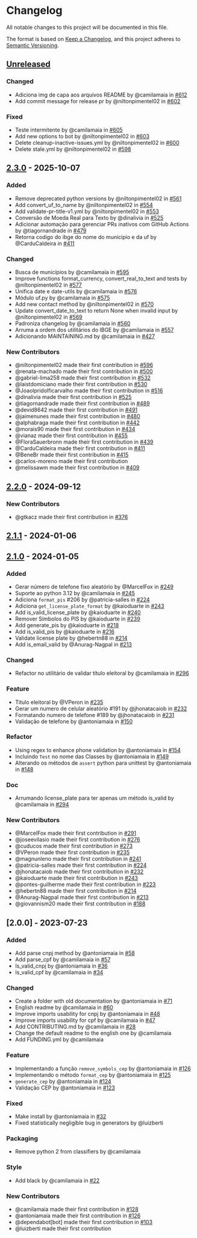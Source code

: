 # Changelog

All notable changes to this project will be documented in this file.

The format is based on [Keep a Changelog](https://keepachangelog.com/en/1.0.0/),
and this project adheres to [Semantic Versioning](https://semver.org/spec/v2.0.0.html).

## [Unreleased]

### Changed
- Adiciona img de capa aos arquivos README by @camilamaia in [#612](https://github.com/brazilian-utils/python/pull/612)
- Add commit message for release pr by @niltonpimentel02 in [#602](https://github.com/brazilian-utils/python/pull/602)

### Fixed
- Teste intermitente by @camilamaia in [#605](https://github.com/brazilian-utils/python/pull/605)
- Add new options to bot by @niltonpimentel02 in [#603](https://github.com/brazilian-utils/python/pull/603)
- Delete cleanup-inactive-issues.yml by @niltonpimentel02 in [#600](https://github.com/brazilian-utils/python/pull/600)
- Delete stale.yml by @niltonpimentel02 in [#598](https://github.com/brazilian-utils/python/pull/598)

## [2.3.0] - 2025-10-07

### Added
- Remove deprecated python versions by @niltonpimentel02 in [#561](https://github.com/brazilian-utils/python/pull/561)
- Add convert_uf_to_name by @niltonpimentel02 in [#554](https://github.com/brazilian-utils/python/pull/554)
- Add validate-pr-title-v1.yml by @niltonpimentel02 in [#553](https://github.com/brazilian-utils/python/pull/553)
- Conversão de Moeda Real para Texto by @dinalivia in [#525](https://github.com/brazilian-utils/python/pull/525)
- Adicionar automação para gerenciar PRs inativos com GitHub Actions by @tiagornandrade in [#479](https://github.com/brazilian-utils/python/pull/479)
- Retorna codigo do ibge do nome do municipio e da uf by @CarduCaldeira in [#411](https://github.com/brazilian-utils/python/pull/411)

### Changed
- Busca de municípios by @camilamaia in [#595](https://github.com/brazilian-utils/python/pull/595)
- Improve functions format_currency, convert_real_to_text and tests by @niltonpimentel02 in [#577](https://github.com/brazilian-utils/python/pull/577)
- Unifica date e date-utils by @camilamaia in [#576](https://github.com/brazilian-utils/python/pull/576)
- Módulo uf.py by @camilamaia in [#575](https://github.com/brazilian-utils/python/pull/575)
- Add new contact method by @niltonpimentel02 in [#570](https://github.com/brazilian-utils/python/pull/570)
- Update convert_date_to_text to return None when invalid input by @niltonpimentel02 in [#569](https://github.com/brazilian-utils/python/pull/569)
- Padroniza changelog by @camilamaia in [#560](https://github.com/brazilian-utils/python/pull/560)
- Arruma a ordem dos utilitários do IBGE by @camilamaia in [#557](https://github.com/brazilian-utils/python/pull/557)
- Adicionando MAINTAINING.md by @camilamaia in [#427](https://github.com/brazilian-utils/python/pull/427)

### New Contributors
* @niltonpimentel02 made their first contribution in [#596](https://github.com/brazilian-utils/python/pull/596)
* @renata-machado made their first contribution in [#500](https://github.com/brazilian-utils/python/pull/500)
* @gabriel-lima258 made their first contribution in [#532](https://github.com/brazilian-utils/python/pull/532)
* @laistdomiciano made their first contribution in [#530](https://github.com/brazilian-utils/python/pull/530)
* @Joaolpridolficarvalho made their first contribution in [#516](https://github.com/brazilian-utils/python/pull/516)
* @dinalivia made their first contribution in [#525](https://github.com/brazilian-utils/python/pull/525)
* @tiagornandrade made their first contribution in [#489](https://github.com/brazilian-utils/python/pull/489)
* @devid8642 made their first contribution in [#491](https://github.com/brazilian-utils/python/pull/491)
* @jaimenunes made their first contribution in [#480](https://github.com/brazilian-utils/python/pull/480)
* @alphabraga made their first contribution in [#442](https://github.com/brazilian-utils/python/pull/442)
* @morais90 made their first contribution in [#434](https://github.com/brazilian-utils/python/pull/434)
* @vianaz made their first contribution in [#455](https://github.com/brazilian-utils/python/pull/455)
* @FloraSauerbronn made their first contribution in [#439](https://github.com/brazilian-utils/python/pull/439)
* @CarduCaldeira made their first contribution in [#411](https://github.com/brazilian-utils/python/pull/411)
* @BeneBr made their first contribution in [#415](https://github.com/brazilian-utils/python/pull/415)
* @carlos-moreno made their first contribution
* @melissawm made their first contribution in [#409](https://github.com/brazilian-utils/python/pull/409)

## [2.2.0] - 2024-09-12

### New Contributors
* @gtkacz made their first contribution in [#376](https://github.com/brazilian-utils/python/pull/376)

## [2.1.1] - 2024-01-06

## [2.1.0] - 2024-01-05

### Added
- Gerar número de telefone fixo aleatório by @MarcelFox in [#249](https://github.com/brazilian-utils/python/pull/249)
- Suporte ao python 3.12 by @camilamaia in [#245](https://github.com/brazilian-utils/python/pull/245)
- Adiciona `format_pis` #206 by @patricia-salles in [#224](https://github.com/brazilian-utils/python/pull/224)
- Adiciona `get_license_plate_format` by @kaioduarte in [#243](https://github.com/brazilian-utils/python/pull/243)
- Add is_valid_license_plate by @kaioduarte in [#240](https://github.com/brazilian-utils/python/pull/240)
- Remover Símbolos do PIS by @kaioduarte in [#239](https://github.com/brazilian-utils/python/pull/239)
- Add generate_pis by @kaioduarte in [#218](https://github.com/brazilian-utils/python/pull/218)
- Add is_valid_pis by @kaioduarte in [#216](https://github.com/brazilian-utils/python/pull/216)
- Validate license plate by @hebertn88 in [#214](https://github.com/brazilian-utils/python/pull/214)
- Add is_email_valid by @Anurag-Nagpal in [#213](https://github.com/brazilian-utils/python/pull/213)

### Changed
- Refactor no utilitário de validar título eleitoral by @camilamaia in [#296](https://github.com/brazilian-utils/python/pull/296)

### Feature
- Titulo eleitoral by @VPeron in [#235](https://github.com/brazilian-utils/python/pull/235)
- Gerar um numero de celular aleatório #191 by @jhonatacaiob in [#232](https://github.com/brazilian-utils/python/pull/232)
- Formatando numero de telefone #189 by @jhonatacaiob in [#231](https://github.com/brazilian-utils/python/pull/231)
- Validação de telefone by @antoniamaia in [#150](https://github.com/brazilian-utils/python/pull/150)

### Refactor
- Using regex to enhance phone validation by @antoniamaia in [#154](https://github.com/brazilian-utils/python/pull/154)
- Incluindo `Test` no nome das Classes by @antoniamaia in [#149](https://github.com/brazilian-utils/python/pull/149)
- Alterando os métodos de `assert` python para unittest by @antoniamaia in [#148](https://github.com/brazilian-utils/python/pull/148)

### Doc
- Arrumando license_plate para ter apenas um método is_valid by @camilamaia in [#294](https://github.com/brazilian-utils/python/pull/294)

### New Contributors
* @MarcelFox made their first contribution in [#291](https://github.com/brazilian-utils/python/pull/291)
* @joseevilasio made their first contribution in [#276](https://github.com/brazilian-utils/python/pull/276)
* @cuducos made their first contribution in [#273](https://github.com/brazilian-utils/python/pull/273)
* @VPeron made their first contribution in [#235](https://github.com/brazilian-utils/python/pull/235)
* @magnunleno made their first contribution in [#241](https://github.com/brazilian-utils/python/pull/241)
* @patricia-salles made their first contribution in [#224](https://github.com/brazilian-utils/python/pull/224)
* @jhonatacaiob made their first contribution in [#232](https://github.com/brazilian-utils/python/pull/232)
* @kaioduarte made their first contribution in [#243](https://github.com/brazilian-utils/python/pull/243)
* @pontes-guilherme made their first contribution in [#223](https://github.com/brazilian-utils/python/pull/223)
* @hebertn88 made their first contribution in [#214](https://github.com/brazilian-utils/python/pull/214)
* @Anurag-Nagpal made their first contribution in [#213](https://github.com/brazilian-utils/python/pull/213)
* @giovannism20 made their first contribution in [#188](https://github.com/brazilian-utils/python/pull/188)

## [2.0.0] - 2023-07-23

### Added
- Add parse cnpj method by @antoniamaia in [#58](https://github.com/brazilian-utils/python/pull/58)
- Add parse_cpf by @camilamaia in [#57](https://github.com/brazilian-utils/python/pull/57)
- Is_valid_cnpj by @antoniamaia in [#36](https://github.com/brazilian-utils/python/pull/36)
- Is_valid_cpf by @camilamaia in [#34](https://github.com/brazilian-utils/python/pull/34)

### Changed
- Create a folder with old documentation by @antoniamaia in [#71](https://github.com/brazilian-utils/python/pull/71)
- English readme by @camilamaia in [#60](https://github.com/brazilian-utils/python/pull/60)
- Improve imports usability for cnpj by @antoniamaia in [#48](https://github.com/brazilian-utils/python/pull/48)
- Improve imports usability for cpf by @camilamaia in [#47](https://github.com/brazilian-utils/python/pull/47)
- Add CONTRIBUTING.md by @camilamaia in [#28](https://github.com/brazilian-utils/python/pull/28)
- Change the default readme to the english one by @camilamaia
- Add FUNDING.yml by @camilamaia

### Feature
- Implementando a função `remove_symbols_cep` by @antoniamaia in [#126](https://github.com/brazilian-utils/python/pull/126)
- Implementando o método `format_cep` by @antoniamaia in [#125](https://github.com/brazilian-utils/python/pull/125)
- `generate_cep` by @antoniamaia in [#124](https://github.com/brazilian-utils/python/pull/124)
- Validação CEP by @antoniamaia in [#123](https://github.com/brazilian-utils/python/pull/123)

### Fixed
- Make install by @antoniamaia in [#32](https://github.com/brazilian-utils/python/pull/32)
- Fixed statistically negligible bug in generators by @luizberti

### Packaging
- Remove python 2 from classifiers by @camilamaia

### Style
- Add black by @camilamaia in [#22](https://github.com/brazilian-utils/python/pull/22)

### New Contributors
* @camilamaia made their first contribution in [#128](https://github.com/brazilian-utils/python/pull/128)
* @antoniamaia made their first contribution in [#126](https://github.com/brazilian-utils/python/pull/126)
* @dependabot[bot] made their first contribution in [#103](https://github.com/brazilian-utils/python/pull/103)
* @luizberti made their first contribution

[unreleased]: https://github.com/brazilian-utils/python/compare/v2.3.0...HEAD
[2.3.0]: https://github.com/brazilian-utils/python/compare/v2.2.0...v2.3.0
[2.2.0]: https://github.com/brazilian-utils/python/compare/v2.1.1...v2.2.0
[2.1.1]: https://github.com/brazilian-utils/python/compare/v2.1.0...v2.1.1
[2.1.0]: https://github.com/brazilian-utils/python/compare/v2.0.0...v2.1.0

<!-- generated by git-cliff -->
